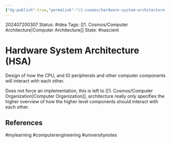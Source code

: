 ```yaml
---
{"dg-publish":true,"permalink":"/1-cosmos/hardware-system-architecture-hsa/","created":"2025-01-22T11:17:14.321-05:00","updated":"2024-07-20T03:08:10.222-04:00"}
---
```


202407200307
Status: #idea
Tags: [[1. Cosmos/Computer Architecture\|Computer Architecture]]
State: #nascient
# Hardware System Architecture (HSA)

Design of how the CPU, and IO peripherals and other computer components will interact with each other.

Does not force an implementation, this is left to [[1. Cosmos/Computer Organization\|Computer Organization]], architecture really only specifies the higher overview of how the higher level components should interact with each other.

## References


#mylearning #computerengineering #universitynotes